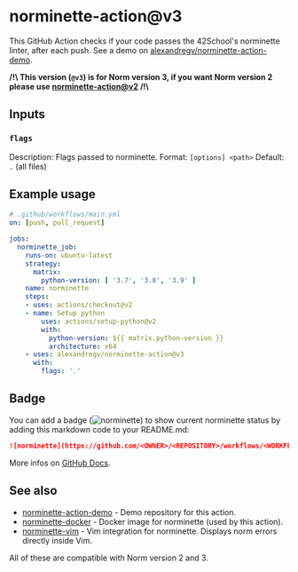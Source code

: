 # norminette-action@v3

This GitHub Action checks if your code passes the 42School's norminette linter, after each push.
See a demo on [alexandregv/norminette-action-demo](https://github.com/alexandregv/norminette-action-demo).

**/!\\ This version (`@v3`) is for Norm version 3, if you want Norm version 2 please use [norminette-action@v2](https://github.com/alexandregv/norminette-action/tree/v2) /!\\**

## Inputs

### `flags`

Description: Flags passed to norminette.
Format: `[options] <path>`
Default: `.` (all files)

## Example usage

```yml
# .github/workflows/main.yml
on: [push, pull_request]

jobs:
  norminette_job:
    runs-on: ubuntu-latest
    strategy:
      matrix:
        python-version: [ '3.7', '3.8', '3.9' ]
    name: norminette
    steps:
    - uses: actions/checkout@v2
    - name: Setup python
        uses: actions/setup-python@v2
        with:
          python-version: ${{ matrix.python-version }}
          architecture: x64
    - uses: alexandregv/norminette-action@v3
      with:
        flags: '.'
```

## Badge

You can add a badge (![norminette](https://github.com/alexandregv/norminette-action-demo/workflows/norminette/badge.svg)) to show current norminette status by adding this markdown code to your README.md:

```md
![norminette](https://github.com/<OWNER>/<REPOSITORY>/workflows/<WORKFLOW_NAME_OR_FILE>/badge.svg)
```

More infos on [GitHub Docs](https://docs.github.com/en/free-pro-team@latest/actions/managing-workflow-runs/adding-a-workflow-status-badge).

## See also

- [norminette-action-demo](https://github.com/alexandregv/norminette-action-demo) - Demo repository for this action.
- [norminette-docker](https://github.com/alexandregv/norminette-docker) - Docker image for norminette (used by this action).
- [norminette-vim](https://github.com/alexandregv/norminette-vim) - Vim integration for norminette. Displays norm errors directly inside Vim.

All of these are compatible with Norm version 2 and 3.
